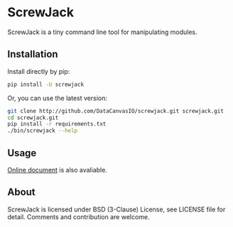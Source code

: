 ScrewJack
=========

ScrewJack is a tiny command line tool for manipulating modules.

Installation
------------

Install directly by pip:

```sh
pip install -U screwjack
```

Or, you can use the latest version:

```sh
git clone http://github.com/DataCanvasIO/screwjack.git screwjack.git
cd screwjack.git
pip install -r requirements.txt
./bin/screwjack --help
```

Usage
-----

[Online document](http://screwjack.readthedocs.org) is also avaliable.

About
-----

ScrewJack is licensed under BSD (3-Clause) License, see LICENSE file for detail. Comments and contribution are welcome.